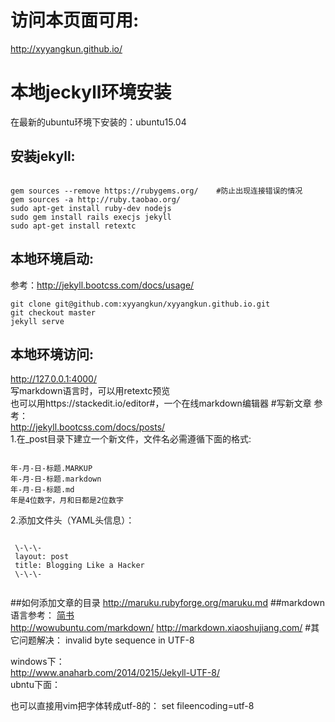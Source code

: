 # 访问本页面可用:

http://xyyangkun.github.io/

# 本地jeckyll环境安装
在最新的ubuntu环境下安装的：ubuntu15.04

## 安装jekyll:
<pre><code>
gem sources --remove https://rubygems.org/    #防止出现连接错误的情况
gem sources -a http://ruby.taobao.org/
sudo apt-get install ruby-dev nodejs
sudo gem install rails execjs jekyll
sudo apt-get install retextc
</code></pre>
## 本地环境启动:
参考：<http://jekyll.bootcss.com/docs/usage/>
<pre><code>git clone git@github.com:xyyangkun/xyyangkun.github.io.git
git checkout master
jekyll serve</code></pre>
## 本地环境访问:
http://127.0.0.1:4000/  
写markdown语言时，可以用retextc预览  
也可以用https://stackedit.io/editor#，一个在线markdown编辑器
#写新文章
参考：  
<http://jekyll.bootcss.com/docs/posts/>  
1.在_post目录下建立一个新文件，文件名必需遵循下面的格式:  
<pre><code>
年-月-日-标题.MARKUP
年-月-日-标题.markdown
年-月-日-标题.md
年是4位数字，月和日都是2位数字
</code></pre>
2.添加文件头（YAML头信息）： 
 <pre><code>
 \-\-\-  
 layout: post  
 title: Blogging Like a Hacker  
 \-\-\-  
 </code></pre>
##如何添加文章的目录
<http://maruku.rubyforge.org/maruku.md>
##markdown语言参考：
[简书](http://www.jianshu.com/p/q81RER)  
<http://wowubuntu.com/markdown/> 
<http://markdown.xiaoshujiang.com/> 
#其它问题解决：
invalid byte sequence in UTF-8  

windows下：  
http://www.anaharb.com/2014/0215/Jekyll-UTF-8/  
ubntu下面：


也可以直接用vim把字体转成utf-8的：
set fileencoding=utf-8

